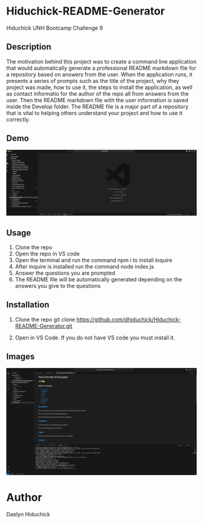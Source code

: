# Hiduchick-README-Generator
Hiduchick UNH Bootcamp Challenge 9

## Description
The motivation behind this project was to create a command line application that would automatically generate a professional README markdown file for a repository based on answers from the user. When the application runs, it presents a series of prompts such as the title of the project, why they project was made, how to use it, the steps to install the application, as well as contact informatio for the author of the repo all from answers from the user. Then the README markdown file with the user information is saved inside the Develop folder. The README file is a major part of a repository that is vital to helping others understand your project and how to use it correctly. 

## Demo 
[![Watch the video](./Images/video-start.png)](https://drive.google.com/file/d/12Vu3uh4xi0wtyb4qfxCvSDqBjktNn_Hw/view)

## Usage
1. Clone the repo 
2. Open the repo in VS code 
3. Open the terminal and run the command npm i to install inquire 
4. After inquire is installed run the command node index.js
5. Answer the questions you are prompted 
6. The README file will be automatically generated depending on the answers you give to the questions 


## Installation

1. Clone the repo
   git clone https://github.com/dhiduchick/Hiduchick-README-Generator.git

2. Open in VS Code. If you do not have VS code you must install it.



## Images 
![Generated](./Images/readme-preview.png)


# Author 
Daelyn Hiduchick
